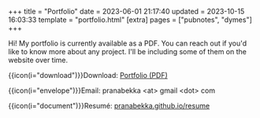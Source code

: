 +++
title = "Portfolio"
date = 2023-06-01 21:17:40
updated = 2023-10-15 16:03:33
template = "portfolio.html"
[extra]
pages = ["pubnotes",
         "dymes"]
+++

Hi! My portfolio is currently available as a PDF.
You can reach out if you'd like to know more about any project.
I'll be including some of them on the website over time.

{{icon(i="download")}}Download: [Portfolio (PDF)](/pranabekka-portfolio-2023-06-23-public.pdf)

{{icon(i="envelope")}}Email: pranabekka &lt;at&gt; gmail &lt;dot&gt; com

{{icon(i="document")}}Resumé: [pranabekka.github.io/resume](/resume)

<!-- see "portfolio.html" template for "Online Projects" section -->
